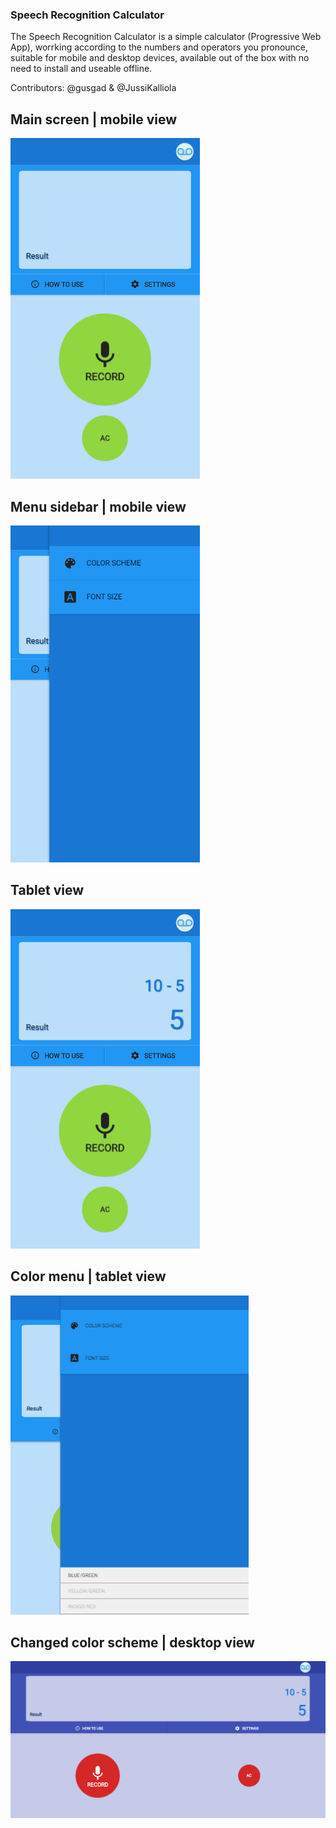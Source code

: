 ### Speech Recognition Calculator

The Speech Recognition Calculator is a simple calculator (Progressive Web App), worrking according to the numbers and operators you pronounce, suitable for mobile and desktop devices, available out of the box with no need to install and useable offline.

Contributors: @gusgad & @JussiKalliola


## Main screen | mobile view
![Mobile view](/img/spr1.png?raw=true)

## Menu sidebar | mobile view
![Mobile view](/img/spr2.png?raw=true)

## Tablet view
![Tablet](/img/spr3.png?raw=true)

## Color menu | tablet view
![Color menu](/img/spr4.png?raw=true)

## Changed color scheme | desktop view
![Desktop](/img/spr5.png?raw=true)